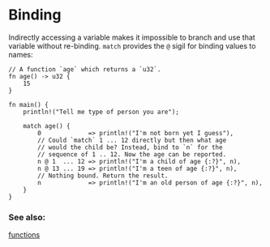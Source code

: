 # Binding

Indirectly accessing a variable makes it impossible to branch and use that
variable without re-binding. `match` provides the `@` sigil for binding values to
names:

```rust,editable
// A function `age` which returns a `u32`.
fn age() -> u32 {
    15
}

fn main() {
    println!("Tell me type of person you are");

    match age() {
        0             => println!("I'm not born yet I guess"),
        // Could `match` 1 ... 12 directly but then what age
        // would the child be? Instead, bind to `n` for the
        // sequence of 1 .. 12. Now the age can be reported.
        n @ 1  ... 12 => println!("I'm a child of age {:?}", n),
        n @ 13 ... 19 => println!("I'm a teen of age {:?}", n),
        // Nothing bound. Return the result.
        n             => println!("I'm an old person of age {:?}", n),
    }
}
```

### See also:
[functions]

[functions]: fn.html
